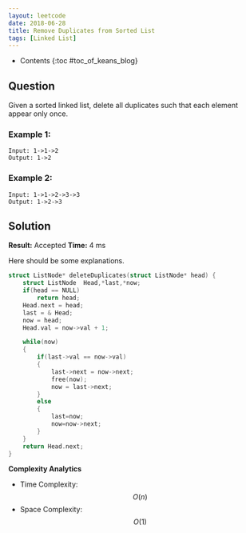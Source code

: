 ```yaml
---
layout: leetcode
date: 2018-06-28
title: Remove Duplicates from Sorted List
tags: [Linked List]
---
```


* Contents
{:toc #toc_of_keans_blog}


## Question

Given a sorted linked list, delete all duplicates such that each element appear only once.

### Example 1:

```
Input: 1->1->2
Output: 1->2
```
### Example 2:

```
Input: 1->1->2->3->3
Output: 1->2->3
```



## Solution

**Result:** Accepted **Time:** 4 ms

Here should be some explanations.

```c
struct ListNode* deleteDuplicates(struct ListNode* head) {
    struct ListNode  Head,*last,*now;
    if(head == NULL)
        return head;
    Head.next = head;
    last = & Head;
    now = head;
    Head.val = now->val + 1;

    while(now)
    {
        if(last->val == now->val)
        {
            last->next = now->next;
            free(now);
            now = last->next;
        }
        else
        {
            last=now;
            now=now->next;
        }
    }
    return Head.next;
}
```

**Complexity Analytics**

- Time Complexity: $$O(n)$$
- Space Complexity: $$O(1)$$

